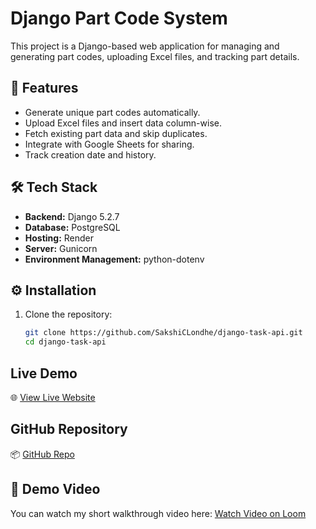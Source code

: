 # Django Part Code System

This project is a Django-based web application for managing and generating part codes, uploading Excel files, and tracking part details.

## 🚀 Features
- Generate unique part codes automatically.
- Upload Excel files and insert data column-wise.
- Fetch existing part data and skip duplicates.
- Integrate with Google Sheets for sharing.
- Track creation date and history.

## 🛠️ Tech Stack
- **Backend:** Django 5.2.7
- **Database:** PostgreSQL
- **Hosting:** Render
- **Server:** Gunicorn
- **Environment Management:** python-dotenv

## ⚙️ Installation

1. Clone the repository:
   ```bash
   git clone https://github.com/SakshiCLondhe/django-task-api.git
   cd django-task-api
## Live Demo
🌐 [View Live Website](https://django-task-api.onrender.com)

## GitHub Repository
📦 [GitHub Repo](https://github.com/SakshiCLondhe/django-task-api)
## 🎥 Demo Video
You can watch my short walkthrough video here: [Watch Video on Loom](https://www.loom.com/share/411563dcd9c047d4be4d02382ba4dee2)